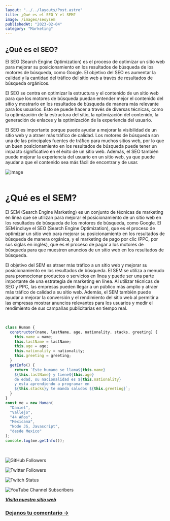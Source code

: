```yaml
---
layout: "../../layouts/Post.astro"
title: ¿Qué es el SEO Y el SEM?
image: /images/seoysem
publishedAt: "2023-02-04"
category: "Marketing"
---
```


## ¿Qué es el SEO?

El SEO (Search Engine Optimization) es el proceso de optimizar un sitio web para mejorar su posicionamiento en los resultados de búsqueda de los motores de búsqueda, como Google. El objetivo del SEO es aumentar la calidad y la cantidad del tráfico del sitio web a través de resultados de búsqueda orgánicos.

El SEO se centra en optimizar la estructura y el contenido de un sitio web para que los motores de búsqueda puedan entender mejor el contenido del sitio y mostrarlo en los resultados de búsqueda de manera más relevante para los usuarios. Esto se puede hacer a través de diversas técnicas, como la optimización de la estructura del sitio, la optimización del contenido, la generación de enlaces y la optimización de la experiencia del usuario.

El SEO es importante porque puede ayudar a mejorar la visibilidad de un sitio web y a atraer más tráfico de calidad. Los motores de búsqueda son una de las principales fuentes de tráfico para muchos sitios web, por lo que un buen posicionamiento en los resultados de búsqueda puede tener un impacto significativo en el éxito de un sitio web. Además, el SEO también puede mejorar la experiencia del usuario en un sitio web, ya que puede ayudar a que el contenido sea más fácil de encontrar y de usar.

![image](https://images.pexels.com/photos/3314294/pexels-photo-3314294.jpeg?auto=compress&cs=tinysrgb&w=1260&h=750&dpr=1)
<br>
<br>

# ¿Qué es el SEM?

El SEM (Search Engine Marketing) es un conjunto de técnicas de marketing en línea que se utilizan para mejorar el posicionamiento de un sitio web en los resultados de búsqueda de los motores de búsqueda, como Google. El SEM incluye el SEO (Search Engine Optimization), que es el proceso de optimizar un sitio web para mejorar su posicionamiento en los resultados de búsqueda de manera orgánica, y el marketing de pago por clic (PPC, por sus siglas en inglés), que es el proceso de pagar a los motores de búsqueda para que muestren anuncios de un sitio web en los resultados de búsqueda.

El objetivo del SEM es atraer más tráfico a un sitio web y mejorar su posicionamiento en los resultados de búsqueda. El SEM se utiliza a menudo para promocionar productos o servicios en línea y puede ser una parte importante de una estrategia de marketing en línea. Al utilizar técnicas de SEO y PPC, las empresas pueden llegar a un público más amplio y atraer más tráfico de calidad a su sitio web. Además, el SEM también puede ayudar a mejorar la conversión y el rendimiento del sitio web al permitir a las empresas mostrar anuncios relevantes para los usuarios y medir el rendimiento de sus campañas publicitarias en tiempo real.

<br/>

```js
class Human {
  constructor(name, lastName, age, nationality, stacks, greeting) {
    this.name = name;
    this.lastName = lastName;
    this.age = age;
    this.nationality = nationality;
    this.greeting = greeting;
  }
  getInfo() {
    return `Este humano se llama${this.name}
    ${this.lastName} y tiene${this.age}
    de edad, su nacionalidad es ${this.nationality}
    y esta aprendiendo a programar en 
    ${this.stacks}y te manda saludos ${this.greeting}`;
  }
}
const me = new Human(
  "Daniel",
  "Vallejo",
  "44 Años",
  "Mexicana",
  "Node JS, Javascript",
  "desde Mexico"
);
console.log(me.getInfo());
```

<br/>

![GitHub Followers](https://img.shields.io/github/followers/DanyVeneno?style=social)

![Twitter Followers](https://img.shields.io/twitter/follow/venenodigital?style=social)

![Twitch Status](https://img.shields.io/twitch/status/yehiibhii?style=social)

![YouTube Channel Subscribers](https://img.shields.io/youtube/channel/subscribers/UC8UhdMAKJX56O2PY8kzBIlw?style=social)

[**_Visita nuestro sitio web_**](https://juanitovenenoestudio.netlify.app/)

<a
    href="https://wa.me/5610731990?text=Hola%20me%20interesan%20tus%20servicios%20de%20desarrollo%20web"
    id="llamada"
    target="_blank"
      ><h3>Dejanos tu comentario →</h3></a>
